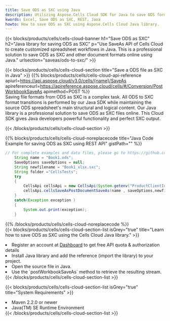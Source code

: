 ```yaml
---
title: Save ODS as SXC using Java 
description: Utilizing Aspose.Cells Cloud SDK for Java to save ODS format file as SXC format file. 
kwords: Excel, Save ODS as SXC, REST, Java
howto: How to save ODS as SXC using Aspose.Cells Cloud Java library.
---
```



{{< blocks/products/cells/cells-cloud-banner h1="Save ODS as SXC" h2="Java library for saving ODS as SXC" p="Use SaveAs API of Cells Cloud to create customized spreadsheet workflows in Java. This is a professional solution to save ODS as SXC and other document formats online using Java." urlsection="saveas/ods-to-sxc/" >}}

{{< blocks/products/cells/cells-cloud-section  title="Save a ODS file as SXC in Java" >}}
{{% blocks/products/cells/cells-cloud-api-reference  apiurl=https://api.aspose.cloud/v3.0/cells/{name}/SaveAs  apireferenceurl=https://apireference.aspose.cloud/cells/#/Conversion/PostWorkbookSaveAs  apimethod=POST %}}
<br/>
Saving file formats from ODS as SXC is a complex task. All ODS to SXC format transitions is performed by our Java SDK while maintaining the source ODS spreadsheet's main structural and logical content. Our Java library is a professional solution to save ODS as SXC files online. This Cloud SDK gives Java developers powerful functionality and perfect SXC output.

{{< /blocks/products/cells/cells-cloud-section >}}

{{% blocks/products/cells/cells-cloud-noreplacecode title="Java Code Example for saving ODS as SXC using REST API" gistPath="" %}}
  
```java
// For complete examples and data files, please go to https://github.com/aspose-cells-cloud/aspose-cells-cloud-java/
    String name = "Book1.ods";
    SaveOptions saveOptions = null;
    String newfilename = "Book1_xlsx.sxc";
    String folder ="CellsTests";
    try 
    {
        CellsApi cellsApi = new CellsApi(System.getenv("ProductClientId"), System.getenv("ProductClientSecret"));
        cellsApi.cellsSaveAsPostDocumentSaveAs(name , saveOptions,newfilename,false,false,folder,null,null,null,true);                       
    }
    catch(Exception exception )
    {
        System.out.print(exception);
    }
```
  
{{% /blocks/products/cells/cells-cloud-noreplacecode  %}}
<br/>
{{< blocks/products/cells/cells-cloud-section-list isGrey="true"  title="Learn how to save ODS as SXC using the Cells Cloud Java library." >}}
<li>Register an account at <a href="https://dashboard.aspose.cloud/">Dashboard</a> to get free API quota & authorization details</li>
<li>Install Java library and add the reference (import the library) to your project.</li>
<li>Open the source file in Java.</li>
<li>Use the `postWorkbookSaveAs` method to retrieve the resulting stream.</li>
{{< /blocks/products/cells/cells-cloud-section-list >}}

{{< blocks/products/cells/cells-cloud-section-list isGrey="true"  title="System Requirements" >}}
<li>Maven 2.2.0 or newer</li>
<li>Java(TM) SE Runtime Environment</li>
{{< /blocks/products/cells/cells-cloud-section-list >}}
